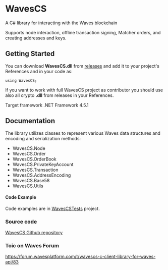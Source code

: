 # WavesCS
A C# library for interacting with the Waves blockchain

Supports node interaction, offline transaction signing, Matcher orders, and creating addresses and keys.

## Getting Started

You can download **WavesCS.dll** from [releases](https://github.com/wavesplatform/WavesCS/releases) and add it to your project's References and in your code as:
```
using WavesCS;
```

If you want to work with full WavesCS project as contributor you should use also all crypto **.dll** from releases in your References.

Target framework .NET Framework 4.5.1
## Documentation

The library utilizes classes to represent various Waves data structures and encoding and serialization methods:

- WavesCS.Node
- WavesCS.Order
- WavesCS.OrderBook
- WavesCS.PrivateKeyAccount
- WavesCS.Transaction
- WavesCS.AddressEncoding
- WavesCS.Base58
- WavesCS.Utils


#### Code Example
Code examples are in [WavesCSTests](https://github.com/wavesplatform/WavesCS/tree/master/WavesCSTests) project.

### Source code
[WavesCS Github repository](https://github.com/wavesplatform/WavesCS)

### Toic on Waves Forum
https://forum.wavesplatform.com/t/wavescs-c-client-library-for-waves-api/83
